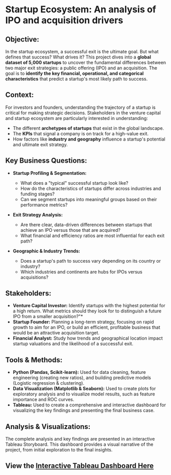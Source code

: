 # Startup Ecosystem: An analysis of IPO and acquisition drivers

## Objective:
In the startup ecosystem, a successful exit is the ultimate goal. But what defines that success? What drives it? This project dives into a **global dataset of 5,000 startups** to uncover the fundamental differences between two major exit strategies: a public offering (IPO) and an acquisition. The goal is to **identify the key financial, operational, and categorical characteristics** that predict a startup's most likely path to success.

## Context:
For investors and founders, understanding the trajectory of a startup is critical for making strategic decisions. Stakeholders in the venture capital and startup ecosystem are particularly interested in understanding:

* The different **archetypes of startups** that exist in the global landscape.
* The **KPIs** that signal a company is on track for a high-value exit.
* How factors like **industry and geography** influence a startup's potential and ultimate exit strategy.

## Key Business Questions:
* **Startup Profiling & Segmentation:**
    * What does a "typical" successful startup look like?
    * How do the characteristics of startups differ across industries and funding stages?
    * Can we segment startups into meaningful groups based on their performance metrics?

* **Exit Strategy Analysis:**
    * Are there clear, data-driven differences between startups that achieve an IPO versus those that are acquired?
    * What financial and efficiency ratios are most influential for each exit path?

* **Geographic & Industry Trends:**
    * Does a startup's path to success vary depending on its country or industry?
    * Which industries and continents are hubs for IPOs versus acquisitions?

## Stakeholders:
* **Venture Capital Investor:** Identify startups with the highest potential for a high return. What metrics should they look for to distinguish a future IPO from a smaller acquisition?"*
* **Startup Founder:** Planning a long-term strategy, focusing on rapid growth to aim for an IPO, or build an efficient, profitable business that would be an attractive acquisition target.
* **Financial Analyst:** Study how trends and geographical location impact startup valuations and the likelihood of a successful exit.

## Tools & Methods:
* **Python (Pandas, Scikit-learn):** Used for data cleaning, feature engineering (creating new ratios), and building predictive models (Logistic regression & clustering).
* **Data Visualization (Matplotlib & Seaborn):** Used to create plots for exploratory analysis and to visualize model results, such as feature importance and ROC curves.
* **Tableau:** Used to create a comprehensive and interactive dashboard for visualizing the key findings and presenting the final business case.

## Analysis & Visualizations:

The complete analysis and key findings are presented in an interactive Tableau Storyboard. This dashboard provides a visual narrative of the project, from initial exploration to the final insights.

## View the [**Interactive Tableau Dashboard Here**](https://public.tableau.com/app/profile/.lvaro.madrigal/viz/StartupEcosystemAnanalysisofIPOandacquisitiondrivers/INTRO?publish=yes)

